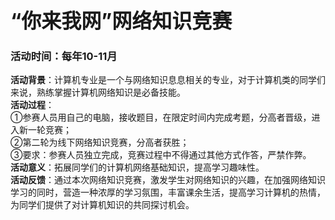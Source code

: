 <font size=6>**“你来我网”网络知识竞赛**</font>

### 活动时间：每年10-11月

**活动背景**：计算机专业是一个与网络知识息息相关的专业，对于计算机类的同学们来说，熟练掌握计算机网络知识是必备技能。  
**活动过程**：  
①参赛人员用自己的电脑，接收题目，在限定时间内完成考题，分高者晋级，进入新一轮竞赛；  
②第二轮为线下网络知识竞赛，分高者获胜；   
③要求：参赛人员独立完成，竞赛过程中不得通过其他方式作答，严禁作弊。  
**活动意义**：拓展同学们的计算机网络基础知识，提高学习趣味性。  
**活动反馈**：通过本次网络知识竞赛，激发学生对网络知识的兴趣，在加强网络知识学习的同时，营造一种浓厚的学习氛围，丰富课余生活，提高学习计算机的热情，为同学们提供了对计算机知识的共同探讨机会。
